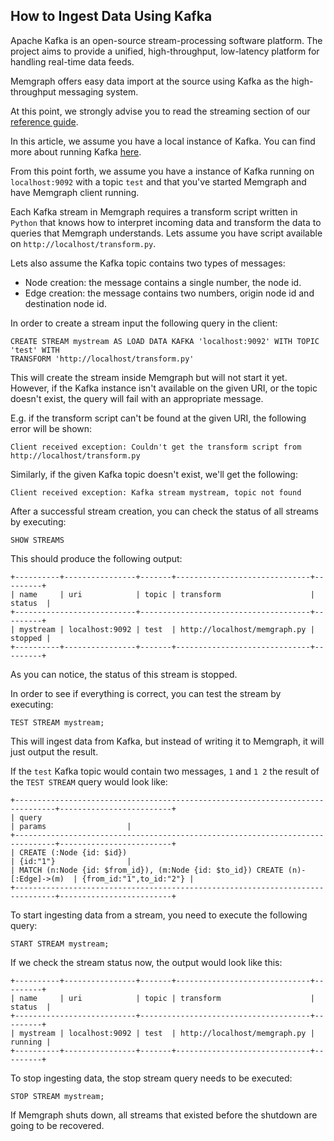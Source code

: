## How to Ingest Data Using Kafka

Apache Kafka is an open-source stream-processing software platform. The project
aims to provide a unified, high-throughput, low-latency platform for handling
real-time data feeds.

Memgraph offers easy data import at the source using Kafka as the
high-throughput messaging system.

At this point, we strongly advise you to read the streaming section of our
[reference guide](../reference_guide/graph-streams.md).

In this article, we assume you have a local instance of Kafka. You can find
more about running Kafka [here](https://kafka.apache.org/quickstart).

From this point forth, we assume you have a instance of Kafka running on
`localhost:9092` with a topic `test` and that you've started Memgraph and have
Memgraph client running.

Each Kafka stream in Memgraph requires a transform script written in `Python`
that knows how to interpret incoming data and transform the data to queries that
Memgraph understands. Lets assume you have script available on
`http://localhost/transform.py`.

Lets also assume the Kafka topic contains two types of messages:

  * Node creation: the message contains a single number, the node id.
  * Edge creation: the message contains two numbers, origin node id and
    destination node id.

In order to create a stream input the following query in the client:

```opencypher
CREATE STREAM mystream AS LOAD DATA KAFKA 'localhost:9092' WITH TOPIC 'test' WITH
TRANSFORM 'http://localhost/transform.py'
```

This will create the stream inside Memgraph but will not start it yet. However,
if the Kafka instance isn't available on the given URI, or the topic doesn't
exist, the query will fail with an appropriate message.

E.g. if the transform script can't be found at the given URI, the following
error will be shown:

```plaintext
Client received exception: Couldn't get the transform script from http://localhost/transform.py
```
Similarly, if the given Kafka topic doesn't exist, we'll get the following:

```plaintext
Client received exception: Kafka stream mystream, topic not found
```

After a successful stream creation, you can check the status of all streams by
executing:

```opencypher
SHOW STREAMS
```

This should produce the following output:

```plaintext
+----------+----------------+-------+------------------------------+---------+
| name     | uri            | topic | transform                    | status  |
+---------------------------+--------------------------------------+---------+
| mystream | localhost:9092 | test  | http://localhost/memgraph.py | stopped |
+----------+----------------+-------+------------------------------+---------+
```
As you can notice, the status of this stream is stopped.

In order to see if everything is correct, you can test the stream by executing:

```opencypher
TEST STREAM mystream;
```

This will ingest data from Kafka, but instead of writing it to Memgraph, it will
just output the result.

If the `test` Kafka topic would contain two messages, `1` and `1 2` the result
of the `TEST STREAM` query would look like:

```plaintext
+-------------------------------------------------------------------------------+-------------------------+
| query                                                                         | params                  |
+-------------------------------------------------------------------------------+-------------------------+
| CREATE (:Node {id: $id})                                                      | {id:"1"}                |
| MATCH (n:Node {id: $from_id}), (m:Node {id: $to_id}) CREATE (n)-[:Edge]->(m)  | {from_id:"1",to_id:"2"} |
+-------------------------------------------------------------------------------+-------------------------+
```

To start ingesting data from a stream, you need to execute the following query:

```opencypher
START STREAM mystream;
```

If we check the stream status now, the output would look like this:

```plaintext
+----------+----------------+-------+------------------------------+---------+
| name     | uri            | topic | transform                    | status  |
+---------------------------+--------------------------------------+---------+
| mystream | localhost:9092 | test  | http://localhost/memgraph.py | running |
+----------+----------------+-------+------------------------------+---------+
```

To stop ingesting data, the stop stream query needs to be executed:

```opencypher
STOP STREAM mystream;
```

If Memgraph shuts down, all streams that existed before the shutdown are going
to be recovered.
